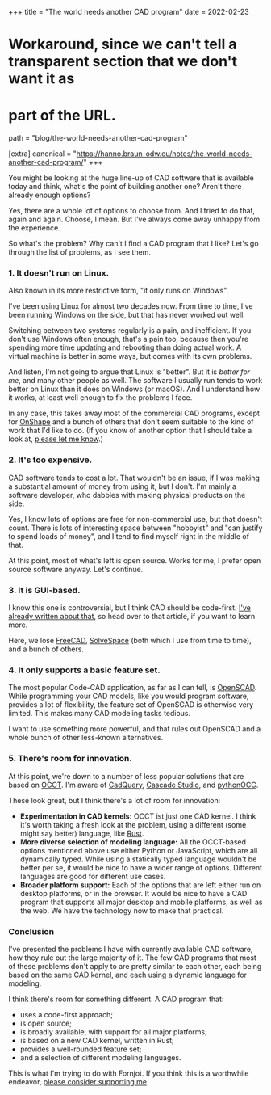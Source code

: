 +++
title = "The world needs another CAD program"
date  = 2022-02-23

# Workaround, since we can't tell a transparent section that we don't want it as
# part of the URL.
path = "blog/the-world-needs-another-cad-program"

[extra]
canonical = "https://hanno.braun-odw.eu/notes/the-world-needs-another-cad-program/"
+++

You might be looking at the huge line-up of CAD software that is available today and think, what's the point of building another one? Aren't there already enough options?

Yes, there are a whole lot of options to choose from. And I tried to do that, again and again. Choose, I mean. But I've always come away unhappy from the experience.

So what's the problem? Why can't I find a CAD program that I like? Let's go through the list of problems, as I see them.


### 1. It doesn't run on Linux.

Also known in its more restrictive form, "it only runs on Windows".

I've been using Linux for almost two decades now. From time to time, I've been running Windows on the side, but that has never worked out well.

Switching between two systems regularly is a pain, and inefficient. If you don't use Windows often enough, that's a pain too, because then you're spending more time updating and rebooting than doing actual work. A virtual machine is better in some ways, but comes with its own problems.

And listen, I'm not going to argue that Linux is "better". But it is *better for me*, and many other people as well. The software I usually run tends to work better on Linux than it does on Windows (or macOS). And I understand how it works, at least well enough to fix the problems I face.

In any case, this takes away most of the commercial CAD programs, except for [OnShape](https://www.onshape.com/) and a bunch of others that don't seem suitable to the kind of work that I'd like to do. (If you know of another option that I should take a look at, [please let me know](mailto:hanno@braun-odw.eu).)


### 2. It's too expensive.

CAD software tends to cost a lot. That wouldn't be an issue, if I was making a substantial amount of money from using it, but I don't. I'm mainly a software developer, who dabbles with making physical products on the side.

Yes, I know lots of options are free for non-commercial use, but that doesn't count. There is lots of interesting space between "hobbyist" and "can justify to spend loads of money", and I tend to find myself right in the middle of that.

At this point, most of what's left is open source. Works for me, I prefer open source software anyway. Let's continue.


### 3. It is GUI-based.

I know this one is controversial, but I think CAD should be code-first. [I've already written about that](/blog/code-cad-advantages), so head over to that article, if you want to learn more.

Here, we lose [FreeCAD](https://www.freecadweb.org/), [SolveSpace](https://solvespace.com/) (both which I use from time to time), and a bunch of others.


### 4. It only supports a basic feature set.

The most popular Code-CAD application, as far as I can tell, is [OpenSCAD](https://openscad.org/). While programming your CAD models, like you would program software, provides a lot of flexibility, the feature set of OpenSCAD is otherwise very limited. This makes many CAD modeling tasks tedious.

I want to use something more powerful, and that rules out OpenSCAD and a whole bunch of other less-known alternatives.


### 5. There's room for innovation.

At this point, we're down to a number of less popular solutions that are based on [OCCT](https://www.opencascade.com/open-cascade-technology/). I'm aware of [CadQuery](https://cadquery.readthedocs.io/en/latest/intro.html), [Cascade Studio](https://zalo.github.io/CascadeStudio/), and [pythonOCC](https://github.com/tpaviot/pythonocc).

These look great, but I think there's a lot of room for innovation:

- **Experimentation in CAD kernels:** OCCT ist just one CAD kernel. I think it's worth taking a fresh look at the problem, using a different (some might say better) language, like [Rust](https://www.rust-lang.org/).
- **More diverse selection of modeling language:** All the OCCT-based options mentioned above use either Python or JavaScript, which are all dynamically typed. While using a statically typed language wouldn't be better per se, it would be nice to have a wider range of options. Different languages are good for different use cases.
- **Broader platform support:** Each of the options that are left either run on desktop platforms, or in the browser. It would be nice to have a CAD program that supports all major desktop and mobile platforms, as well as the web. We have the technology now to make that practical.


### Conclusion

I've presented the problems I have with currently available CAD software, how they rule out the large majority of it. The few CAD programs that most of these problems don't apply to are pretty similar to each other, each being based on the same CAD kernel, and each using a dynamic language for modeling.

I think there's room for something different. A CAD program that:

- uses a code-first approach;
- is open source;
- is broadly available, with support for all major platforms;
- is based on a new CAD kernel, written in Rust;
- provides a well-rounded feature set;
- and a selection of different modeling languages.

This is what I'm trying to do with Fornjot. If you think this is a worthwhile endeavor, [please consider supporting me](https://github.com/sponsors/hannobraun).
